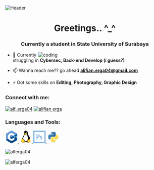![Header](./[github-header-image.png])
<h1 align="center">Greetings.. ^_^</h1>
<h3 align="center">Currently a student in State University of Surabaya</h3>
<img align="right" alt="coding" width="400" src="https://media4.giphy.com/media/qgQUggAC3Pfv687qPC/giphy.gif?cid=790b7611eeeba5962dad268fcba2681f7855610ba8cc1017&rid=giphy.gif&ct=g">

- 🔭 Currently struggling in **Cybersec, Back-end Develop (i guess?)**

- 📫 Wanna reach me?? go ahead **alifian.erga04@gmail.com**

- ⚡ Got some skills on **Editing, Photography, Graphic Design**

<h3 align="left">Connect with me:</h3>
<p align="left">
<a href="https://instagram.com/alf_erga04" target="blank"><img align="center" src="https://raw.githubusercontent.com/rahuldkjain/github-profile-readme-generator/master/src/images/icons/Social/instagram.svg" alt="alf_erga04" height="30" width="40" /></a>
<a href="https://www.youtube.com/c/alifian erga" target="blank"><img align="center" src="https://raw.githubusercontent.com/rahuldkjain/github-profile-readme-generator/master/src/images/icons/Social/youtube.svg" alt="alifian erga" height="30" width="40" /></a>
</p>

<h3 align="left">Languages and Tools:</h3>
<p align="left"> <a href="https://www.w3schools.com/cpp/" target="_blank" rel="noreferrer"> <img src="https://raw.githubusercontent.com/devicons/devicon/master/icons/cplusplus/cplusplus-original.svg" alt="cplusplus" width="40" height="40"/> </a> <a href="https://www.linux.org/" target="_blank" rel="noreferrer"> <img src="https://raw.githubusercontent.com/devicons/devicon/master/icons/linux/linux-original.svg" alt="linux" width="40" height="40"/> </a> <a href="https://www.photoshop.com/en" target="_blank" rel="noreferrer"> <img src="https://raw.githubusercontent.com/devicons/devicon/master/icons/photoshop/photoshop-line.svg" alt="photoshop" width="40" height="40"/> </a> <a href="https://www.python.org" target="_blank" rel="noreferrer"> <img src="https://raw.githubusercontent.com/devicons/devicon/master/icons/python/python-original.svg" alt="python" width="40" height="40"/> </a> </p>

<p><img align="center" src="https://github-readme-stats.vercel.app/api/top-langs?username=alferga04&show_icons=true&locale=en&layout=compact" alt="alferga04" /></p>

<p><img align="center" src="https://github-readme-streak-stats.herokuapp.com/?user=alferga04&" alt="alferga04" /></p>
